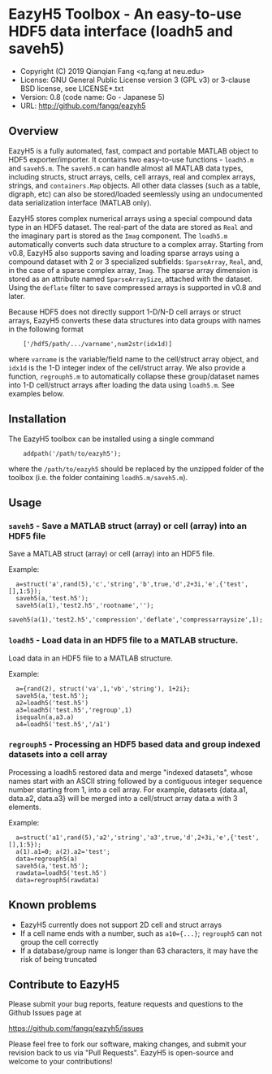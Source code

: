 # EazyH5 Toolbox - An easy-to-use HDF5 data interface (loadh5 and saveh5)

* Copyright (C) 2019  Qianqian Fang <q.fang at neu.edu>
* License: GNU General Public License version 3 (GPL v3) or 3-clause BSD license, see LICENSE*.txt
* Version: 0.8 (code name: Go - Japanese 5)
* URL: http://github.com/fangq/eazyh5

## Overview

EazyH5 is a fully automated, fast, compact and portable MATLAB object to HDF5
exporter/importer. It contains two easy-to-use functions - `loadh5.m` and
`saveh5.m`. The `saveh5.m` can handle almost all MATLAB data types, including 
structs, struct arrays, cells, cell arrays, real and complex arrays, strings, 
and `containers.Map` objects. All other data classes (such as a table, digraph, 
etc) can also be stored/loaded seemlessly using an undocumented data serialization 
interface (MATLAB only).

EazyH5 stores complex numerical arrays using a special compound data type in an
HDF5 dataset. The real-part of the data are stored as `Real` and the imaginary
part is stored as the `Imag` component. The `loadh5.m` automatically converts
such data structure to a complex array. Starting from v0.8, EazyH5 also supports
saving and loading sparse arrays using a compound dataset with 2 or 3
specialized subfields: `SparseArray`, `Real`, and, in the case of a sparse
complex array, `Imag`. The sparse array dimension is stored as an attribute
named `SparseArraySize`, attached with the dataset. Using the `deflate` filter
to save compressed arrays is supported in v0.8 and later.

Because HDF5 does not directly support 1-D/N-D cell arrays or struct arrays,
EazyH5 converts these data structures into data groups with names in the 
following format
```
    ['/hdf5/path/.../varname',num2str(idx1d)]
```
where `varname` is the variable/field name to the cell/struct array object, 
and `idx1d` is the 1-D integer index of the cell/struct array. We also provide
a function, `regrouph5.m` to automatically collapse these group/dataset names
into 1-D cell/struct arrays after loading the data using `loadh5.m`. See examples
below.

## Installation

The EazyH5 toolbox can be installed using a single command
```
    addpath('/path/to/eazyh5');
```
where the `/path/to/eazyh5` should be replaced by the unzipped folder
of the toolbox (i.e. the folder containing `loadh5.m/saveh5.m`).

## Usage

### `saveh5` - Save a MATLAB struct (array) or cell (array) into an HDF5 file
Save a MATLAB struct (array) or cell (array) into an HDF5 file.

Example:
```
  a=struct('a',rand(5),'c','string','b',true,'d',2+3i,'e',{'test',[],1:5});
  saveh5(a,'test.h5');
  saveh5(a(1),'test2.h5','rootname','');
  saveh5(a(1),'test2.h5','compression','deflate','compressarraysize',1);
```
### `loadh5` - Load data in an HDF5 file to a MATLAB structure.
Load data in an HDF5 file to a MATLAB structure.

Example:
```
  a={rand(2), struct('va',1,'vb','string'), 1+2i};
  saveh5(a,'test.h5');
  a2=loadh5('test.h5')
  a3=loadh5('test.h5','regroup',1)
  isequaln(a,a3.a)
  a4=loadh5('test.h5','/a1')
```
### `regrouph5` - Processing an HDF5 based data and group indexed datasets into a cell array
Processing a loadh5 restored data and merge "indexed datasets", whose
names start with an ASCII string followed by a contiguous integer
sequence number starting from 1, into a cell array. For example,
datasets {data.a1, data.a2, data.a3} will be merged into a cell/struct
array data.a with 3 elements.

Example:
```
  a=struct('a1',rand(5),'a2','string','a3',true,'d',2+3i,'e',{'test',[],1:5});
  a(1).a1=0; a(2).a2='test';
  data=regrouph5(a)
  saveh5(a,'test.h5');
  rawdata=loadh5('test.h5')
  data=regrouph5(rawdata)
```

## Known problems
- EazyH5 currently does not support 2D cell and struct arrays
- If a cell name ends with a number, such as `a10={...}`; `regrouph5` can not group the cell correctly
- If a database/group name is longer than 63 characters, it may have the risk of being truncated

## Contribute to EazyH5

Please submit your bug reports, feature requests and questions to the Github Issues page at

https://github.com/fangq/eazyh5/issues

Please feel free to fork our software, making changes, and submit your revision back
to us via "Pull Requests". EazyH5 is open-source and welcome to your contributions!

